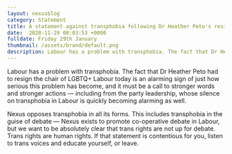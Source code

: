 ```yaml
---
layout: nexusblog
category: Statement
title: A statement against transphobia following Dr Heather Peto's resignation from LGBTQ+ Labour
date:  2020-11-29 08:03:53 +0000
fulldate: Friday 29th January
thumbnail: /assets/brand/default.png
description: Labour has a problem with transphobia. The fact that Dr Heather Peto had to resign the chair of LGBTQ+ Labour today is an alarming sign of just how serious this problem has become
---
```


Labour has a problem with transphobia. The fact that Dr Heather Peto had to resign the chair of LGBTQ+ Labour today is an alarming sign of just how serious this problem has become, and it must be a call to stronger words and stronger actions — including from the party leadership, whose silence on transphobia in Labour is quickly becoming alarming as well. 

Nexus opposes transphobia in all its forms. This includes transphobia in the guise of debate — Nexus exists to promote co-operative debate in Labour, but we want to be absolutely clear that trans rights are not up for debate. Trans rights are human rights. If that statement is contentious for you, listen to trans voices and educate yourself, or leave.